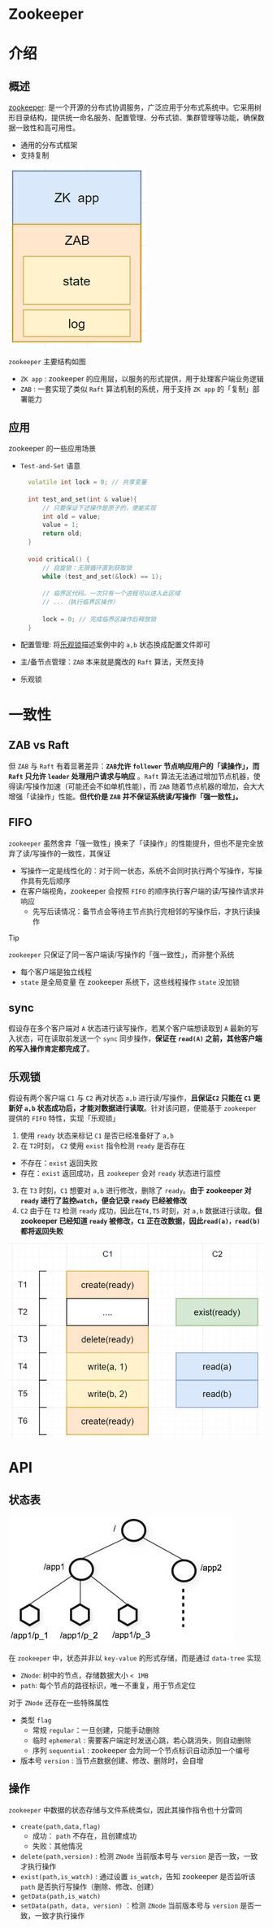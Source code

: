 # Zookeeper


# 介绍

## 概述

[zookeeper](https://zookeeper.readthedocs.io/zh/latest/intro.html): 是一个开源的分布式协调服务，广泛应用于分布式系统中。它采用树形目录结构，提供统一命名服务、配置管理、分布式锁、集群管理等功能，确保数据一致性和高可用性。
- 通用的分布式框架
- 支持复制

![alt|c,50](../../image/disturbute/zookeeper_structure.png)

`zookeeper` 主要结构如图
- `ZK app` : zookeeper 的应用层，以服务的形式提供，用于处理客户端业务逻辑
- `ZAB` : 一套实现了类似 `Raft` 算法机制的系统，用于支持 `ZK app` 的「复制」部署能力


## 应用

zookeeper 的一些应用场景
- `Test-and-Set` 语意
  
  ```cpp
    volatile int lock = 0; // 共享变量

    int test_and_set(int & value){
        // 只要保证下述操作是原子的，便能实现
        int old = value;
        value = 1;
        return old;
    }

    void critical() {
        // 自旋锁：无限循环直到获取锁
        while (test_and_set(&lock) == 1);

        // 临界区代码，一次只有一个进程可以进入此区域
        // ...（执行临界区操作）

        lock = 0; // 完成临界区操作后释放锁
    }
  ```
- 配置管理: 将[乐观锁](#乐观锁)描述案例中的 `a,b` 状态换成配置文件即可
- 主/备节点管理：`ZAB` 本来就是魔改的 `Raft` 算法，天然支持
- 乐观锁


# 一致性

## ZAB vs Raft

但 `ZAB` 与 `Raft` 有着显著差异：**`ZAB`允许 `follower` 节点响应用户的「读操作」，而 `Raft` 只允许 `leader` 处理用户请求与响应** 。`Raft` 算法无法通过增加节点机器，使得读/写操作加速（可能还会不如单机性能），而 `ZAB` 随着节点机器的增加，会大大增强「读操作」性能。**但代价是 `ZAB` 并不保证系统读/写操作「强一致性」。**


## FIFO

`zookeeper` 虽然舍弃「强一致性」换来了「读操作」的性能提升，但也不是完全放弃了读/写操作的一致性，其保证
- 写操作一定是线性化的：对于同一状态，系统不会同时执行两个写操作，写操作具有先后顺序
- 在客户端视角，zookeeper 会按照 `FIFO` 的顺序执行客户端的读/写操作请求并响应
  - 先写后读情况：备节点会等待主节点执行完相邻的写操作后，才执行读操作



> [!tip]
> `zookeeper` 只保证了同一客户端读/写操作的「强一致性」，而非整个系统
> - 每个客户端是独立线程
> - `state` 是全局变量
> 在 zookeeper 系统下，这些线程操作 `state` 没加锁


## sync


假设存在多个客户端对 `A` 状态进行读写操作，若某个客户端想读取到 `A` 最新的写入状态，可在读取前发送一个 `sync` 同步操作，**保证在 `read(A)` 之前，其他客户端的写入操作肯定都完成了**。


## 乐观锁

假设有两个客户端 `C1` 与 `C2` 再对状态 `a,b` 进行读/写操作，**且保证`C2` 只能在 `C1` 更新好 `a,b` 状态成功后，才能对数据进行读取**。针对该问题，便能基于 `zookeeper` 提供的 `FIFO` 特性，实现「乐观锁」
1. 使用 `ready` 状态来标记 `C1` 是否已经准备好了 `a,b` 
2. 在 `T2`时刻， `C2` 使用 `exist` 指令检测 `ready` 是否存在
 - 不存在：`exist` 返回失败
 - 存在：`exist` 返回成功，且 `zookeeper` 会对 `ready` 状态进行监控
3. 在 `T3` 时刻，`C1` 想要对 `a,b` 进行修改，删除了 `ready`。**由于 zookeeper 对 `ready` 进行了监控`watch`，便会记录 `ready` 已经被修改**
4. `C2` 由于在 `T2` 检测 `ready` 成功，因此在`T4,T5` 时刻，对 `a,b` 数据进行读取。**但 zookeeper 已经知道 `ready` 被修改，`C1` 正在改数据，因此`read(a)，read(b)` 都将返回失败**

![alt|c,60](../../image/disturbute/zookeeper_fifo.png)


# API

## 状态表

![alt|c,60](../../image/disturbute/zknamespace.jpg)

在 `zookeeper` 中，状态并非以 `key-value` 的形式存储，而是通过 `data-tree` 实现
- `ZNode`: 树中的节点，存储数据大小 `< 1MB`
- `path`: 每个节点的路径标识，唯一不重复，用于节点定位

对于 `ZNode` 还存在一些特殊属性
- 类型 `flag`
  - 常规 `regular`：一旦创建，只能手动删除
  - 临时 `ephemeral` : 需要客户端定时发送心跳，若心跳消失，则自动删除
  - 序列 `sequential` : zookeeper 会为同一个节点标识自动添加一个编号
- 版本号 `version` : 当节点数据创建、修改、删除时，会自增

## 操作

`zookeeper` 中数据的状态存储与文件系统类似，因此其操作指令也十分雷同
- `create(path,data,flag)`
  - 成功： `path` 不存在，且创建成功
  - 失败：其他情况
- `delete(path,version)` : 检测 `ZNode` 当前版本号与 `version` 是否一致，一致才执行操作
- `exist(path,is_watch)` : 通过设置 `is_watch`，告知 zookeeper 是否监听该 `path` 是否执行写操作（删除、修改、创建）
- `getData(path,is_watch)`
- `setData(path, data, version)` ：检测 `ZNode` 当前版本号与 `version` 是否一致，一致才执行操作
